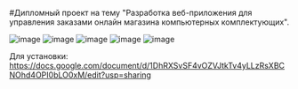 #Дипломный проект на тему "Разработка веб-приложения для управления заказами онлайн магазина компьютерных комплектующих".

![image](https://user-images.githubusercontent.com/78857901/223590065-22f986c0-d192-4568-8b45-915af5d55713.png)
![image](https://user-images.githubusercontent.com/78857901/223590162-a70c869e-cfeb-44c3-a4d2-eca6865ea64d.png)
![image](https://user-images.githubusercontent.com/78857901/223590219-df67b083-42a9-44df-9174-d31013679c39.png)
![image](https://user-images.githubusercontent.com/78857901/223590271-6093c482-0f06-486e-b967-09f84f8d8405.png)
![image](https://user-images.githubusercontent.com/78857901/223590299-2a4463cb-2f1b-4fe9-852d-7396445f5310.png)

Для установки: https://docs.google.com/document/d/1DhRXSvSF4vOZVJtkTv4yLLzRsXBCNOhd4OPI0bLO0xM/edit?usp=sharing
